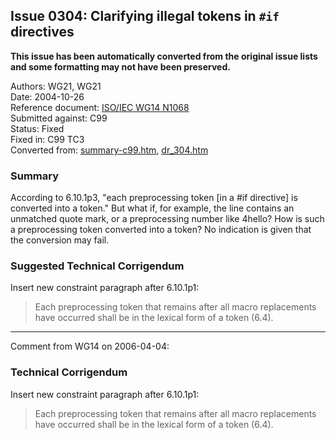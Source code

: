 ## Issue 0304: Clarifying illegal tokens in `#if` directives

**This issue has been automatically converted from the original issue lists and some formatting may not have been preserved.**

Authors: WG21, WG21  
Date: 2004-10-26  
Reference document: [ISO/IEC WG14 N1068](https://www.open-std.org/jtc1/sc22/wg14/www/docs/n1068.htm)  
Submitted against: C99  
Status: Fixed  
Fixed in: C99 TC3  
Converted from: [summary-c99.htm](https://www.open-std.org/jtc1/sc22/wg14/www/docs/summary-c99.htm), [dr_304.htm](https://www.open-std.org/jtc1/sc22/wg14/www/docs/dr_304.htm)

### Summary

According to 6.10.1p3, "each preprocessing token \[in a #if directive\] is
converted into a token." But what if, for example, the line contains an
unmatched quote mark, or a preprocessing number like 4hello? How is such a
preprocessing token converted into a token? No indication is given that the
conversion may fail.

### Suggested Technical Corrigendum

Insert new constraint paragraph after 6.10.1p1:

> Each preprocessing token that remains after all macro replacements have occurred
> shall be in the lexical form of a token (6.4).

---

Comment from WG14 on 2006-04-04:

### Technical Corrigendum

Insert new constraint paragraph after 6.10.1p1:

> Each preprocessing token that remains after all macro replacements have occurred
> shall be in the lexical form of a token (6.4).
